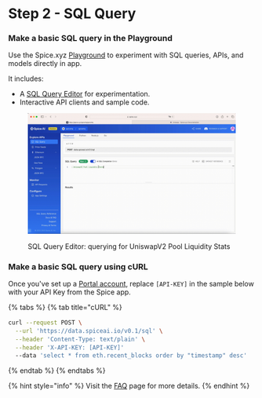 # Step 2 - SQL Query

### Make a basic SQL query in the Playground

Use the Spice.xyz [Playground](broken-reference) to experiment with SQL queries, APIs, and models directly in app.&#x20;

It includes:

* A [SQL Query Editor](../../portal/sql-query-editor.md) for experimentation.
* Interactive API clients and sample code.

<figure><img src="../../.gitbook/assets/Screen Recording 2023-07-26 at 1.12.12 AM (1).gif" alt=""><figcaption><p>SQL Query Editor: querying for UniswapV2 Pool Liquidity Stats</p></figcaption></figure>

### Make a basic SQL query using cURL

Once you've set up a [Portal account](portal-login.md), replace `[API-KEY]` in the sample below with your API Key from the Spice app.

{% tabs %}
{% tab title="cURL" %}
```bash
curl --request POST \
  --url 'https://data.spiceai.io/v0.1/sql' \
  --header 'Content-Type: text/plain' \
  --header 'X-API-KEY: [API-KEY]'
  --data 'select * from eth.recent_blocks order by "timestamp" desc'
```
{% endtab %}
{% endtabs %}

{% hint style="info" %}
Visit the [FAQ](../../faq.md) page for more details.
{% endhint %}
